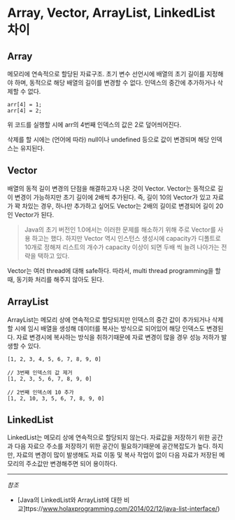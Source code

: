 # Array, Vector, ArrayList, LinkedList 차이
## Array
메모리에 연속적으로 할당된 자료구조.
초기 변수 선언시에 배열의 초기 길이를 지정해야 하며, 동적으로 해당 배열의 길이를 변경할 수 없다.
인덱스의 중간에 추가하거나 삭제할 수 없다.
```
arr[4] = 1;
arr[4] = 2;
```
위 코드를 실행할 시에 arr의 4번째 인덱스의 값은 2로 덮어씌어진다.

삭제를 할 시에는 (언어에 따라) null이나 undefined 등으로 값이 변경되며 해당 인덱스는 유지된다.

## Vector
배열의 동적 길이 변경의 단점을 해결하고자 나온 것이 Vector.
Vector는 동적으로 길이 변경이 가능하지만 초기 길이에 2배씩 추가된다.
즉, 길이 10의 Vector가 있고 자료가 꽉 차있는 경우, 하나만 추가하고 싶어도 Vector는 2배의 길이로 변경되어 길이 20인 Vector가 된다.
> Java의 초기 버전인 1.0에서는 이러한 문제를 해소하기 위해 주로 Vector를 사용 하고는 했다. 하지만 Vector 역시 인스턴스 생성시에 capacity가 디폴트로 10개로 정해져 리스트의 개수가 capacity 이상이 되면 두배 씩 늘려 나아가는 전략을 택하고 있다.

Vector는 여러 thread에 대해 safe하다. 따라서, multi thread programming을 할 때, 동기화 처리를 해주지 않아도 된다.

## ArrayList
ArrayList는 메모리 상에 연속적으로 할당되지만 인덱스의 중간 값이 추가되거나 삭제할 시에 임시 배열을 생성해 데이터를 복사는 방식으로 되어있어 해당 인덱스도 변경된다.
자료 변경시에 복사하는 방식을 취하기때문에 자료 변경이 많을 경우 성능 저하가 발생할 수 있다.
```
[1, 2, 3, 4, 5, 6, 7, 8, 9, 0]

// 3번째 인덱스의 값 제거
[1, 2, 3, 5, 6, 7, 8, 9, 0]

// 2번째 인덱스에 10 추가
[1, 2, 10, 3, 5, 6, 7, 8, 9, 0]
```

## LinkedList
LinkedList는 메모리 상에 연속적으로 할당되지 않는다. 자료값을 저장하기 위한 공간과 다음 자료으 주소를 저장하기 위한 공간이 필요하기때문에 공간복잡도가 높다.
하지만, 자료의 변경이 많이 발생해도 자료 이동 및 복사 작업이 없이 다음 자료가 저장된 메모리의 주소값만 변경해주면 되어 용이하다.

---


*참조*
- [Java의 LinkedList와 ArrayList에 대한 비교]ttps://www.holaxprogramming.com/2014/02/12/java-list-interface/)
